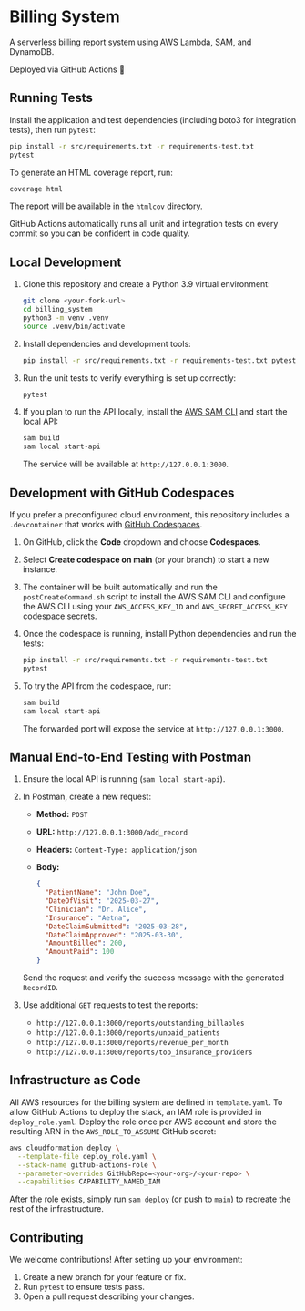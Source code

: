 # Billing System

A serverless billing report system using AWS Lambda, SAM, and DynamoDB.

Deployed via GitHub Actions 🚀


## Running Tests

Install the application and test dependencies (including boto3 for integration tests), then run `pytest`:

```bash
pip install -r src/requirements.txt -r requirements-test.txt
pytest
```

To generate an HTML coverage report, run:

```bash
coverage html
```

The report will be available in the `htmlcov` directory.

GitHub Actions automatically runs all unit and integration tests on every commit so you can be confident in code quality.

## Local Development

1. Clone this repository and create a Python 3.9 virtual environment:

   ```bash
   git clone <your-fork-url>
   cd billing_system
   python3 -m venv .venv
   source .venv/bin/activate
   ```

2. Install dependencies and development tools:

   ```bash
   pip install -r src/requirements.txt -r requirements-test.txt pytest coverage
   ```

3. Run the unit tests to verify everything is set up correctly:

   ```bash
   pytest
   ```

4. If you plan to run the API locally, install the [AWS SAM CLI](https://docs.aws.amazon.com/serverless-application-model/latest/developerguide/install-sam-cli.html) and start the local API:

   ```bash
   sam build
   sam local start-api
   ```

   The service will be available at `http://127.0.0.1:3000`.

## Development with GitHub Codespaces

If you prefer a preconfigured cloud environment, this repository includes a
`.devcontainer` that works with [GitHub Codespaces](https://github.com/features/codespaces).

1. On GitHub, click the **Code** dropdown and choose **Codespaces**.
2. Select **Create codespace on main** (or your branch) to start a new instance.
3. The container will be built automatically and run the `postCreateCommand.sh`
   script to install the AWS SAM CLI and configure the AWS CLI using your
   `AWS_ACCESS_KEY_ID` and `AWS_SECRET_ACCESS_KEY` codespace secrets.
4. Once the codespace is running, install Python dependencies and run the tests:

   ```bash
   pip install -r src/requirements.txt -r requirements-test.txt
   pytest
   ```

5. To try the API from the codespace, run:

   ```bash
   sam build
   sam local start-api
   ```

   The forwarded port will expose the service at `http://127.0.0.1:3000`.

## Manual End-to-End Testing with Postman

1. Ensure the local API is running (`sam local start-api`).
2. In Postman, create a new request:
   - **Method:** `POST`
   - **URL:** `http://127.0.0.1:3000/add_record`
   - **Headers:** `Content-Type: application/json`
   - **Body:**

     ```json
     {
       "PatientName": "John Doe",
       "DateOfVisit": "2025-03-27",
       "Clinician": "Dr. Alice",
       "Insurance": "Aetna",
       "DateClaimSubmitted": "2025-03-28",
       "DateClaimApproved": "2025-03-30",
       "AmountBilled": 200,
       "AmountPaid": 100
     }
     ```

   Send the request and verify the success message with the generated `RecordID`.

3. Use additional `GET` requests to test the reports:
   - `http://127.0.0.1:3000/reports/outstanding_billables`
   - `http://127.0.0.1:3000/reports/unpaid_patients`
   - `http://127.0.0.1:3000/reports/revenue_per_month`
   - `http://127.0.0.1:3000/reports/top_insurance_providers`

## Infrastructure as Code

All AWS resources for the billing system are defined in `template.yaml`. To
allow GitHub Actions to deploy the stack, an IAM role is provided in
`deploy_role.yaml`. Deploy the role once per AWS account and store the resulting
ARN in the `AWS_ROLE_TO_ASSUME` GitHub secret:

```bash
aws cloudformation deploy \
  --template-file deploy_role.yaml \
  --stack-name github-actions-role \
  --parameter-overrides GitHubRepo=<your-org>/<your-repo> \
  --capabilities CAPABILITY_NAMED_IAM
```

After the role exists, simply run `sam deploy` (or push to `main`) to recreate
the rest of the infrastructure.

## Contributing

We welcome contributions! After setting up your environment:

1. Create a new branch for your feature or fix.
2. Run `pytest` to ensure tests pass.
3. Open a pull request describing your changes.
